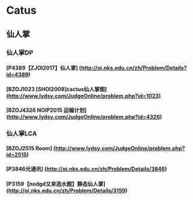 # Catus

## 仙人掌

### 仙人掌DP

#### [P4389【ZJOI2017】仙人掌] (http://oi.nks.edu.cn/zh/Problem/Details?id=4389)

#### [BZOJ1023 [SHOI2008]cactus仙人掌图] (http://www.lydsy.com/JudgeOnline/problem.php?id=1023)

#### [BZOJ4326 NOIP2015 运输计划] (http://www.lydsy.com/JudgeOnline/problem.php?id=4326)

### 仙人掌LCA

#### [BZOJ2515 Room] (http://www.lydsy.com/JudgeOnline/problem.php?id=2515)

#### [P3846光通讯] (http://oi.nks.edu.cn/zh/Problem/Details/3846)

#### [P3159【nodgd又来造水题】静态仙人掌] (http://oi.nks.edu.cn/zh/Problem/Details/3159)